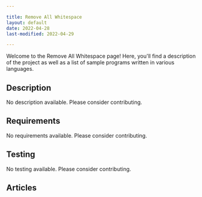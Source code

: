 ```yaml
---

title: Remove All Whitespace
layout: default
date: 2022-04-28
last-modified: 2022-04-29

---
```


Welcome to the Remove All Whitespace page! Here, you'll find a description of the project as well as a list of sample programs written in various languages.

## Description

No description available. Please consider contributing.

## Requirements

No requirements available. Please consider contributing.

## Testing

No testing available. Please consider contributing.

## Articles


